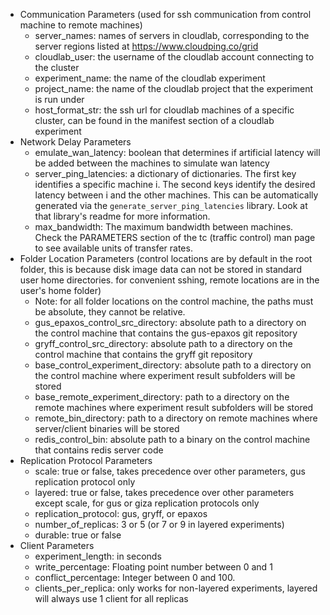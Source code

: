 - Communication Parameters (used for ssh communication from control machine to remote machines)
  - server_names: names of servers in cloudlab, corresponding to the server regions listed at https://www.cloudping.co/grid
  - cloudlab_user: the username of the cloudlab account connecting to the cluster
  - experiment_name: the name of the cloudlab experiment
  - project_name: the name of the cloudlab project that the experiment is run under
  - host_format_str: the ssh url for cloudlab machines of a specific cluster, can be found in the manifest section of a cloudlab experiment
- Network Delay Parameters
  - emulate_wan_latency: boolean that determines if artificial latency will be added between the machines to simulate wan latency
  - server_ping_latencies: a dictionary of dictionaries. The first key identifies a specific machine i. The second keys identify the desired latency between i and the other machines. This can be automatically generated via the `generate_server_ping_latencies` library. Look at that library's readme for more information. 
  - max_bandwidth: The maximum bandwidth between machines. Check the PARAMETERS section of the tc (traffic control) man page to see available units of transfer rates. 
- Folder Location Parameters (control locations are by default in the root folder, this is because disk image data can not be stored in standard user home directories. for convenient sshing, remote locations are in the user's home folder)
  - Note: for all folder locations on the control machine, the paths must be absolute, they cannot be relative.
  - gus_epaxos_control_src_directory: absolute path to a directory on the control machine that contains the gus-epaxos git repository
  - gryff_control_src_directory: absolute path to a directory on the control machine that contains the gryff git repository
  - base_control_experiment_directory: absolute path to a directory on the control machine where experiment result subfolders will be stored
  - base_remote_experiment_directory: path to a directory on the remote machines where experiment result subfolders will be stored
  - remote_bin_directory: path to a directory on remote machines where server/client binaries will be stored
  - redis_control_bin: absolute path to a binary on the control machine that contains redis server code
- Replication Protocol Parameters
  - scale: true or false, takes precedence over other parameters, gus replication protocol only
  - layered: true or false, takes precedence over other parameters except scale, for gus or giza replication protocols only
  - replication_protocol: gus, gryff, or epaxos
  - number_of_replicas: 3 or 5 (or 7 or 9 in layered experiments)
  - durable: true or false
- Client Parameters
  - experiment_length: in seconds
  - write_percentage: Floating point number between 0 and 1
  - conflict_percentage: Integer between 0 and 100. 
  - clients_per_replica: only works for non-layered experiments, layered will always use 1 client for all replicas 